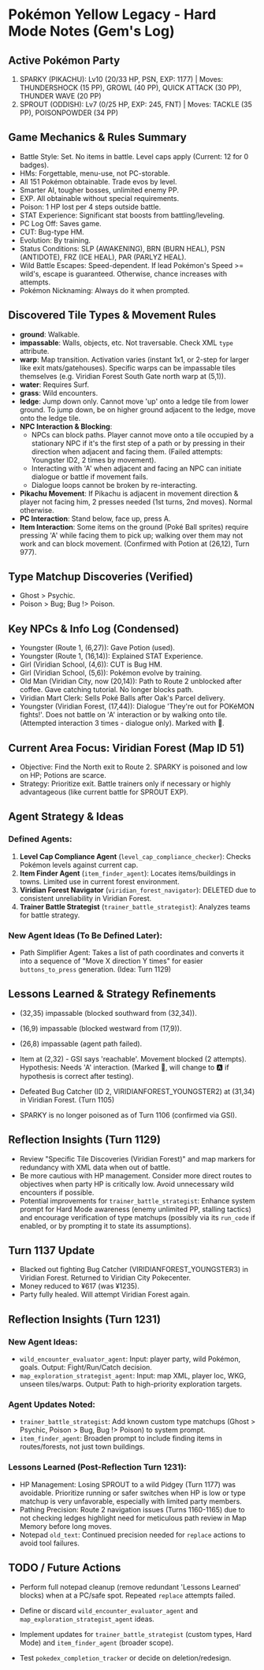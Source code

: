 # Pokémon Yellow Legacy - Hard Mode Notes (Gem's Log)

## Active Pokémon Party
1. SPARKY (PIKACHU): Lv10 (20/33 HP, PSN, EXP: 1177) | Moves: THUNDERSHOCK (15 PP), GROWL (40 PP), QUICK ATTACK (30 PP), THUNDER WAVE (20 PP)
2. SPROUT (ODDISH): Lv7 (0/25 HP, EXP: 245, FNT) | Moves: TACKLE (35 PP), POISONPOWDER (34 PP)

## Game Mechanics & Rules Summary
- Battle Style: Set. No items in battle. Level caps apply (Current: 12 for 0 badges).
- HMs: Forgettable, menu-use, not PC-storable.
- All 151 Pokémon obtainable. Trade evos by level.
- Smarter AI, tougher bosses, unlimited enemy PP.
- EXP. All obtainable without special requirements.
- Poison: 1 HP lost per 4 steps outside battle.
- STAT Experience: Significant stat boosts from battling/leveling.
- PC Log Off: Saves game.
- CUT: Bug-type HM.
- Evolution: By training.
- Status Conditions: SLP (AWAKENING), BRN (BURN HEAL), PSN (ANTIDOTE), FRZ (ICE HEAL), PAR (PARLYZ HEAL).
- Wild Battle Escapes: Speed-dependent. If lead Pokémon's Speed >= wild's, escape is guaranteed. Otherwise, chance increases with attempts.
- Pokémon Nicknaming: Always do it when prompted.

## Discovered Tile Types & Movement Rules
- **ground**: Walkable.
- **impassable**: Walls, objects, etc. Not traversable. Check XML `type` attribute.
- **warp**: Map transition. Activation varies (instant 1x1, or 2-step for larger like exit mats/gatehouses). Specific warps can be impassable tiles themselves (e.g. Viridian Forest South Gate north warp at (5,1)).
- **water**: Requires Surf.
- **grass**: Wild encounters.
- **ledge**: Jump down only. Cannot move 'up' onto a ledge tile from lower ground. To jump down, be on higher ground adjacent to the ledge, move onto the ledge tile.
- **NPC Interaction & Blocking**: 
    - NPCs can block paths. Player cannot move onto a tile occupied by a stationary NPC if it's the first step of a path or by pressing in their direction when adjacent and facing them. (Failed attempts: Youngster ID2, 2 times by movement).
    - Interacting with 'A' when adjacent and facing an NPC can initiate dialogue or battle if movement fails.
    - Dialogue loops cannot be broken by re-interacting.
- **Pikachu Movement**: If Pikachu is adjacent in movement direction & player not facing him, 2 presses needed (1st turns, 2nd moves). Normal otherwise.
- **PC Interaction**: Stand below, face up, press A.
- **Item Interaction**: Some items on the ground (Poké Ball sprites) require pressing 'A' while facing them to pick up; walking over them may not work and can block movement. (Confirmed with Potion at (26,12), Turn 977).

## Type Matchup Discoveries (Verified)
- Ghost > Psychic.
- Poison > Bug; Bug !> Poison.

## Key NPCs & Info Log (Condensed)
- Youngster (Route 1, (6,27)): Gave Potion (used).
- Youngster (Route 1, (16,14)): Explained STAT Experience.
- Girl (Viridian School, (4,6)): CUT is Bug HM.
- Girl (Viridian School, (5,6)): Pokémon evolve by training.
- Old Man (Viridian City, now (20,14)): Path to Route 2 unblocked after coffee. Gave catching tutorial. No longer blocks path.
- Viridian Mart Clerk: Sells Poké Balls after Oak's Parcel delivery.
- Youngster (Viridian Forest, (17,44)): Dialogue 'They're out for POKéMON fights!'. Does not battle on 'A' interaction or by walking onto tile. (Attempted interaction 3 times - dialogue only). Marked with 💬.

## Current Area Focus: Viridian Forest (Map ID 51)
- Objective: Find the North exit to Route 2. SPARKY is poisoned and low on HP; Potions are scarce.
- Strategy: Prioritize exit. Battle trainers only if necessary or highly advantageous (like current battle for SPROUT EXP).

## Agent Strategy & Ideas
### Defined Agents:
1.  **Level Cap Compliance Agent** (`level_cap_compliance_checker`): Checks Pokémon levels against current cap.
2.  **Item Finder Agent** (`item_finder_agent`): Locates items/buildings in towns. Limited use in current forest environment.
3.  **Viridian Forest Navigator** (`viridian_forest_navigator`): DELETED due to consistent unreliability in Viridian Forest.
4.  **Trainer Battle Strategist** (`trainer_battle_strategist`): Analyzes teams for battle strategy.

### New Agent Ideas (To Be Defined Later):

- Path Simplifier Agent: Takes a list of path coordinates and converts it into a sequence of "Move X direction Y times" for easier `buttons_to_press` generation. (Idea: Turn 1129)

## Lessons Learned & Strategy Refinements

- (32,35) impassable (blocked southward from (32,34)).
- (16,9) impassable (blocked westward from (17,9)).
- (26,8) impassable (agent path failed).
- Item at (2,32) - GSI says 'reachable'. Movement blocked (2 attempts). Hypothesis: Needs 'A' interaction. (Marked 🚧, will change to 🅰️ if hypothesis is correct after testing).

- Defeated Bug Catcher (ID 2, VIRIDIANFOREST_YOUNGSTER2) at (31,34) in Viridian Forest. (Turn 1105)

- SPARKY is no longer poisoned as of Turn 1106 (confirmed via GSI).

## Reflection Insights (Turn 1129)
- Review "Specific Tile Discoveries (Viridian Forest)" and map markers for redundancy with XML data when out of battle.
- Be more cautious with HP management. Consider more direct routes to objectives when party HP is critically low. Avoid unnecessary wild encounters if possible.
- Potential improvements for `trainer_battle_strategist`: Enhance system prompt for Hard Mode awareness (enemy unlimited PP, stalling tactics) and encourage verification of type matchups (possibly via its `run_code` if enabled, or by prompting it to state its assumptions).

## Turn 1137 Update
- Blacked out fighting Bug Catcher (VIRIDIANFOREST_YOUNGSTER3) in Viridian Forest. Returned to Viridian City Pokecenter.
- Money reduced to ¥617 (was ¥1235).
- Party fully healed. Will attempt Viridian Forest again.

## Reflection Insights (Turn 1231)
### New Agent Ideas:
- `wild_encounter_evaluator_agent`: Input: player party, wild Pokémon, goals. Output: Fight/Run/Catch decision.
- `map_exploration_strategist_agent`: Input: map XML, player loc, WKG, unseen tiles/warps. Output: Path to high-priority exploration targets.

### Agent Updates Noted:
- `trainer_battle_strategist`: Add known custom type matchups (Ghost > Psychic, Poison > Bug, Bug !> Poison) to system prompt.
- `item_finder_agent`: Broaden prompt to include finding items in routes/forests, not just town buildings.

### Lessons Learned (Post-Reflection Turn 1231):
- HP Management: Losing SPROUT to a wild Pidgey (Turn 1177) was avoidable. Prioritize running or safer switches when HP is low or type matchup is very unfavorable, especially with limited party members.
- Pathing Precision: Route 2 navigation issues (Turns 1160-1165) due to not checking ledges highlight need for meticulous path review in Map Memory before long moves.
- Notepad `old_text`: Continued precision needed for `replace` actions to avoid tool failures.

## TODO / Future Actions
- Perform full notepad cleanup (remove redundant 'Lessons Learned' blocks) when at a PC/safe spot. Repeated `replace` attempts failed.

- Define or discard `wild_encounter_evaluator_agent` and `map_exploration_strategist_agent` ideas.
- Implement updates for `trainer_battle_strategist` (custom types, Hard Mode) and `item_finder_agent` (broader scope).
- Test `pokedex_completion_tracker` or decide on deletion/redesign.